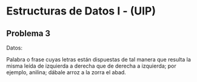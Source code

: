 # Estructuras de Datos I - (UIP)

## Problema 3

Datos:

Palabra o frase cuyas letras están dispuestas de tal manera que resulta la misma leída de izquierda a derecha que de derecha a izquierda; por ejemplo, anilina; dábale arroz a la zorra el abad.
